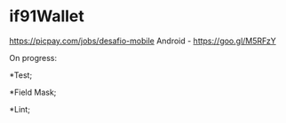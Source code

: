 # if91Wallet

https://picpay.com/jobs/desafio-mobile
Android - https://goo.gl/M5RFzY 

On progress:

*Test;

*Field Mask;

*Lint;
